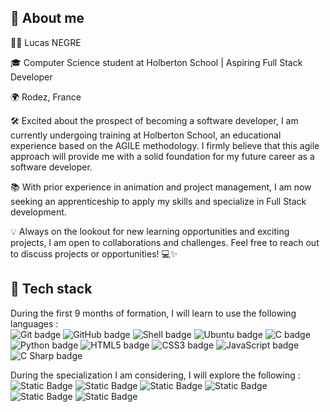 ## 📝 About me

👨‍💻 Lucas NEGRE

🎓 Computer Science student at Holberton School | Aspiring Full Stack Developer

🌍 Rodez, France

🛠️ Excited about the prospect of becoming a software developer, I am currently undergoing training at Holberton School, an educational experience based on the AGILE methodology. I firmly believe that this agile approach will provide me with a solid foundation for my future career as a software developer.

📚 With prior experience in animation and project management, I am now seeking an apprenticeship to apply my skills and specialize in Full Stack development.

💡 Always on the lookout for new learning opportunities and exciting projects, I am open to collaborations and challenges. Feel free to reach out to discuss projects or opportunities! 💻✨

## 🔨 Tech stack

During the first 9 months of formation, I will learn to use the following languages :
<br>
<img src="https://img.shields.io/badge/Git-f05032?logo=git&logoColor=white&style=for-the-badge" alt="Git badge">
<img src="https://img.shields.io/badge/GitHub-181717?logo=github&logoColor=white&style=for-the-badge" alt="GitHub badge">
<img src="https://img.shields.io/badge/SHELL-000000?logo=powershell&logoColor=white&style=for-the-badge" alt="Shell badge">
<img src="https://img.shields.io/badge/UBUNTU-e95420?logo=ubuntu&logoColor=white&style=for-the-badge" alt="Ubuntu badge">
<img src="https://img.shields.io/badge/C-a8b9cc?logo=c&logoColor=black&style=for-the-badge" alt="C badge">
<img src="https://img.shields.io/badge/PYTHON-3776ab?logo=python&logoColor=white&style=for-the-badge" alt="Python badge">
<img src="https://img.shields.io/badge/HTML5-e34f26?logo=html5&logoColor=white&style=for-the-badge" alt="HTML5 badge">
<img src="https://img.shields.io/badge/CSS3-1572b6?logo=css3&logoColor=white&style=for-the-badge" alt="CSS3 badge">
<img src="https://img.shields.io/badge/JAVASCRIPT-f7df1e?logo=javascript&logoColor=black&style=for-the-badge" alt="JavaScript badge">
<img src="https://img.shields.io/badge/C SHARP-512bd4?logo=csharp&logoColor=white&style=for-the-badge" alt="C Sharp badge">


During the specialization I am considering, I will explore the following :
<br>
<img alt="Static Badge" src="https://img.shields.io/badge/nodejs-5FA04E?style=for-the-badge&logo=nodedotjs&logoColor=white&labelColor=%235FA04E&color=%235FA04E">
<img alt="Static Badge" src="https://img.shields.io/badge/TS-3178C6?style=for-the-badge&logo=tsnode&logoColor=white&labelColor=%233178C6&color=%233178C6">
<img alt="Static Badge" src="https://img.shields.io/badge/mongoDB-47A248?style=for-the-badge&logo=mongodb&logoColor=white&labelColor=%2347A248&color=%2347A248">
<img alt="Static Badge" src="https://img.shields.io/badge/Redis-DC382D?style=for-the-badge&logo=redis&logoColor=white&labelColor=%23DC382D&color=%23DC382D">
<img alt="Static Badge" src="https://img.shields.io/badge/React-61DAFB?style=for-the-badge&logo=react&logoColor=black&labelColor=%2361DAFB&color=%2361DAFB">
<img alt="Static Badge" src="https://img.shields.io/badge/Redux-764ABC?style=for-the-badge&logo=redux&logoColor=white&labelColor=%23764ABC&color=%23764ABC">







